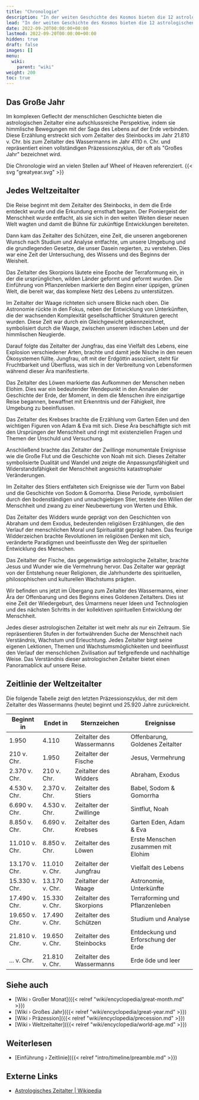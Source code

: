 ```yaml
---
title: "Chronologie"
description: "In der weiten Geschichte des Kosmos bieten die 12 astrologischen Zeitalter, beginnend mit dem Zeitalter des Steinbocks im Jahr 21.810 v. Chr. und endend mit dem Zeitalter des Wassermanns im Jahr 4110 n. Chr., eine faszinierende Perspektive auf die menschliche Zivilisation. Die Zeitalter spiegeln einen vollständigen Präzessionszyklus wider, der oft als Großes Jahr bezeichnet wird und die Entwicklung von Ereignissen und das Bewusstsein auf der Erde lenkt. Jedes Zeitalter kennzeichnet eine bestimmte Ära mit eigenen Themen und Lektionen. Das Zeitalter des Steinbocks markierte die Entdeckung und Erforschung der Erde. Schütze trieb Studien und Analysen voran, während Skorpion die Umgestaltung der Erde und die Vermehrung von Pflanzenleben mit sich brachte. Im Zeitalter der Waage konzentrierte sich die Menschheit auf Astronomie und Unterkünfte, gefolgt vom Zeitalter der Jungfrau, das eine Vielfalt des Lebens sah. Das Zeitalter des Löwen war Zeuge des Aufkommens der Menschen neben Elohim, gefolgt vom Zeitalter des Krebses, das das Zeitalter des Garten Eden und die Geschichte von Adam & Eva markierte. Die folgenden Zeitalter trugen jeweils bedeutende religiöse und historische Meilensteine, vom Sintflut im Zeitalter der Zwillinge bis hin zu Ereignissen wie Babel, Sodom & Gomorrha im Stier und Abraham und Exodus im Widder. Das Zeitalter der Fische beobachtete das Auftreten von Jesus mit Wundern wie der Vermehrung, was zum gegenwärtigen Zeitalter des Wassermanns führte, das Offenbarung und den Beginn eines Goldenen Zeitalters symbolisiert. Diese Zeitalter repräsentieren nicht nur Zeiträume, sondern auch eine große kosmische Reise, die die Menschheit in ihrem Streben nach spirituellem Wachstum und Erleuchtung unternimmt."
lead: "In der weiten Geschichte des Kosmos bieten die 12 astrologischen Zeitalter, beginnend mit dem Zeitalter des Steinbocks im Jahr 21.810 v. Chr. und endend mit dem Zeitalter des Wassermanns im Jahr 4110 n. Chr., eine faszinierende Perspektive auf die menschliche Zivilisation. Die Zeitalter spiegeln einen vollständigen Präzessionszyklus wider, der oft als Großes Jahr bezeichnet wird und die Entwicklung von Ereignissen und das Bewusstsein auf der Erde lenkt. Jedes Zeitalter kennzeichnet eine bestimmte Ära mit eigenen Themen und Lektionen. Das Zeitalter des Steinbocks markierte die Entdeckung und Erforschung der Erde. Schütze trieb Studien und Analysen voran, während Skorpion die Umgestaltung der Erde und die Vermehrung von Pflanzenleben mit sich brachte. Im Zeitalter der Waage konzentrierte sich die Menschheit auf Astronomie und Unterkünfte, gefolgt vom Zeitalter der Jungfrau, das eine Vielfalt des Lebens sah. Das Zeitalter des Löwen war Zeuge des Aufkommens der Menschen neben Elohim, gefolgt vom Zeitalter des Krebses, das das Zeitalter des Garten Eden und die Geschichte von Adam & Eva markierte. Die folgenden Zeitalter trugen jeweils bedeutende religiöse und historische Meilensteine, vom Sintflut im Zeitalter der Zwillinge bis hin zu Ereignissen wie Babel, Sodom & Gomorrha im Stier und Abraham und Exodus im Widder. Das Zeitalter der Fische beobachtete das Auftreten von Jesus mit Wundern wie der Vermehrung, was zum gegenwärtigen Zeitalter des Wassermanns führte, das Offenbarung und den Beginn eines Goldenen Zeitalters symbolisiert. Diese Zeitalter repräsentieren nicht nur Zeiträume, sondern auch eine große kosmische Reise, die die Menschheit in ihrem Streben nach spirituellem Wachstum und Erleuchtung unternimmt."
date: 2022-09-20T00:00:00+00:00
lastmod: 2022-09-20T00:00:00+00:00
hidden: true
draft: false
images: []
menu:
  wiki:
    parent: "wiki"
weight: 200
toc: true
---
```


## Das Große Jahr

Im komplexen Geflecht der menschlichen Geschichte bieten die astrologischen Zeitalter eine aufschlussreiche Perspektive, indem sie himmlische Bewegungen mit der Saga des Lebens auf der Erde verbinden. Diese Erzählung erstreckt sich vom Zeitalter des Steinbocks im Jahr 21.810 v. Chr. bis zum Zeitalter des Wassermanns im Jahr 4110 n. Chr. und repräsentiert einen vollständigen Präzessionszyklus, der oft als "Großes Jahr" bezeichnet wird.

Die Chronologie wird an vielen Stellen auf Wheel of Heaven referenziert. {{< svg "greatyear.svg" >}}

## Jedes Weltzeitalter

Die Reise beginnt mit dem Zeitalter des Steinbocks, in dem die Erde entdeckt wurde und die Erkundung ernsthaft begann. Der Pioniergeist der Menschheit wurde entfacht, als sie sich in den weiten Weiten dieser neuen Welt wagten und damit die Bühne für zukünftige Entwicklungen bereiteten.

Dann kam das Zeitalter des Schützen, eine Zeit, die unseren angeborenen Wunsch nach Studium und Analyse entfachte, um unsere Umgebung und die grundlegenden Gesetze, die unser Dasein regierten, zu verstehen. Dies war eine Zeit der Untersuchung, des Wissens und des Beginns der Weisheit.

Das Zeitalter des Skorpions läutete eine Epoche der Terraformung ein, in der die ursprünglichen, wilden Länder geformt und geformt wurden. Die Einführung von Pflanzenleben markierte den Beginn einer üppigen, grünen Welt, die bereit war, das komplexe Netz des Lebens zu unterstützen.

Im Zeitalter der Waage richteten sich unsere Blicke nach oben. Die Astronomie rückte in den Fokus, neben der Entwicklung von Unterkünften, die der wachsenden Komplexität gesellschaftlicher Strukturen gerecht wurden. Diese Zeit war durch ein Gleichgewicht gekennzeichnet, symbolisiert durch die Waage, zwischen unserem irdischen Leben und der himmlischen Neugierde.

Darauf folgte das Zeitalter der Jungfrau, das eine Vielfalt des Lebens, eine Explosion verschiedener Arten, brachte und damit jede Nische in den neuen Ökosystemen füllte. Jungfrau, oft mit der Erdgöttin assoziiert, steht für Fruchtbarkeit und Überfluss, was sich in der Verbreitung von Lebensformen während dieser Ära manifestierte.

Das Zeitalter des Löwen markierte das Aufkommen der Menschen neben Elohim. Dies war ein bedeutender Wendepunkt in den Annalen der Geschichte der Erde, der Moment, in dem die Menschen ihre einzigartige Reise begannen, bewaffnet mit Erkenntnis und der Fähigkeit, ihre Umgebung zu beeinflussen.

Das Zeitalter des Krebses brachte die Erzählung vom Garten Eden und den wichtigen Figuren von Adam & Eva mit sich. Diese Ära beschäftigte sich mit den Ursprüngen der Menschheit und ringt mit existenziellen Fragen und Themen der Unschuld und Versuchung.

Anschließend brachte das Zeitalter der Zwillinge monumentale Ereignisse wie die Große Flut und die Geschichte von Noah mit sich. Dieses Zeitalter symbolisierte Dualität und Wandel und zeigte die Anpassungsfähigkeit und Widerstandsfähigkeit der Menschheit angesichts katastrophaler Veränderungen.

Im Zeitalter des Stiers entfalteten sich Ereignisse wie der Turm von Babel und die Geschichte von Sodom & Gomorrha. Diese Periode, symbolisiert durch den bodenständigen und unnachgiebigen Stier, testete den Willen der Menschheit und zwang zu einer Neubewertung von Werten und Ethik.

Das Zeitalter des Widders wurde geprägt von den Geschichten von Abraham und dem Exodus, bedeutenden religiösen Erzählungen, die den Verlauf der menschlichen Moral und Spiritualität geprägt haben. Das feurige Widderzeichen brachte Revolutionen im religiösen Denken mit sich, veränderte Paradigmen und beeinflusste den Weg der spirituellen Entwicklung des Menschen.

Das Zeitalter der Fische, das gegenwärtige astrologische Zeitalter, brachte Jesus und Wunder wie die Vermehrung hervor. Das Zeitalter war geprägt von der Entstehung neuer Religionen, die Jahrhunderte des spirituellen, philosophischen und kulturellen Wachstums prägten.

Wir befinden uns jetzt im Übergang zum Zeitalter des Wassermanns, einer Ära der Offenbarung und des Beginns eines Goldenen Zeitalters. Dies ist eine Zeit der Wiedergeburt, des Umarmens neuer Ideen und Technologien und des nächsten Schritts in der kollektiven spirituellen Entwicklung der Menschheit.

Jedes dieser astrologischen Zeitalter ist weit mehr als nur ein Zeitraum. Sie repräsentieren Stufen in der fortwährenden Suche der Menschheit nach Verständnis, Wachstum und Erleuchtung. Jedes Zeitalter birgt seine eigenen Lektionen, Themen und Wachstumsmöglichkeiten und beeinflusst den Verlauf der menschlichen Zivilisation auf tiefgreifende und nachhaltige Weise. Das Verständnis dieser astrologischen Zeitalter bietet einen Panoramablick auf unsere Reise.

## Zeitlinie der Weltzeitalter

Die folgende Tabelle zeigt den letzten Präzessionszyklus, der mit dem Zeitalter des Wassermanns (heute) beginnt und 25.920 Jahre zurückreicht.

| Beginnt in | Endet in   | Sternzeichen       | Ereignisse                             |
|------------|------------|--------------------|----------------------------------------|
| 1.950      | 4.110      | Zeitalter des Wassermanns | Offenbarung, Goldenes Zeitalter         |
| 210 v. Chr. | 1.950      | Zeitalter der Fische | Jesus, Vermehrung                      |
| 2.370 v. Chr. | 210 v. Chr. | Zeitalter des Widders | Abraham, Exodus                         |
| 4.530 v. Chr. | 2.370 v. Chr. | Zeitalter des Stiers | Babel, Sodom & Gomorrha                 |
| 6.690 v. Chr. | 4.530 v. Chr. | Zeitalter der Zwillinge | Sintflut, Noah                        |
| 8.850 v. Chr. | 6.690 v. Chr. | Zeitalter des Krebses | Garten Eden, Adam & Eva                 |
| 11.010 v. Chr. | 8.850 v. Chr. | Zeitalter des Löwen | Erste Menschen zusammen mit Elohim       |
| 13.170 v. Chr. | 11.010 v. Chr. | Zeitalter der Jungfrau | Vielfalt des Lebens                   |
| 15.330 v. Chr. | 13.170 v. Chr. | Zeitalter der Waage | Astronomie, Unterkünfte                 |
| 17.490 v. Chr. | 15.330 v. Chr. | Zeitalter des Skorpions | Terraforming und Pflanzenleben         |
| 19.650 v. Chr. | 17.490 v. Chr. | Zeitalter des Schützen | Studium und Analyse                    |
| 21.810 v. Chr. | 19.650 v. Chr. | Zeitalter des Steinbocks | Entdeckung und Erforschung der Erde |
| ... v. Chr. | 21.810 v. Chr. | Zeitalter des Wassermanns | Erde öde und leer                      |

## Siehe auch

- [Wiki › Großer Monat]({{< relref "wiki/encyclopedia/great-month.md" >}})
- [Wiki › Großes Jahr]({{< relref "wiki/encyclopedia/great-year.md" >}})
- [Wiki › Präzession]({{< relref "wiki/encyclopedia/precession.md" >}})
- [Wiki › Weltzeitalter]({{< relref "wiki/encyclopedia/world-age.md" >}})

## Weiterlesen

- [Einführung › Zeitlinie]({{< relref "intro/timeline/preamble.md" >}})

## Externe Links

- [Astrologisches Zeitalter | Wikipedia](https://de.wikipedia.org/wiki/Astrologisches_Zeitalter)
